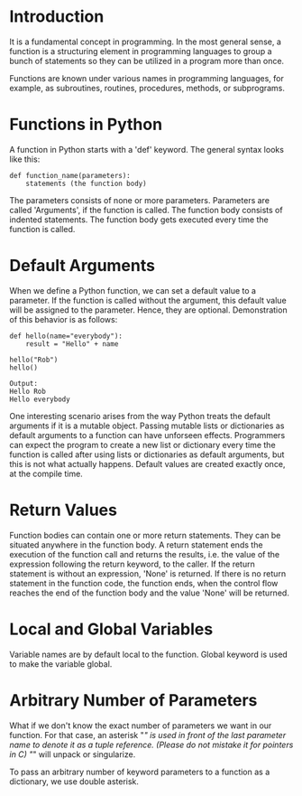 # Introduction

It is a fundamental concept in programming. In the most general sense, a function is a structuring element in programming languages to group a bunch of statements so they can be utilized in a program more than once.

Functions are known under various names in programming languages, for example, as subroutines, routines, procedures, methods, or subprograms.

# Functions in Python

A function in Python starts with a 'def' keyword. The general syntax looks like this:

```
def function_name(parameters):
    statements (the function body)
```

The parameters consists of none or more parameters. Parameters are called 'Arguments', if the function is called. The function body consists of indented statements. The function body gets executed every time the function is called.

# Default Arguments

When we define a Python function, we can set a default value to a parameter. If the function is called without the argument, this default value will be assigned to the parameter. Hence, they are optional.
Demonstration of this behavior is as follows:

```
def hello(name="everybody"):
    result = "Hello" + name

hello("Rob")
hello()
```
```
Output:
Hello Rob
Hello everybody
```

One interesting scenario arises from the way Python treats the default arguments if it is a mutable object.
Passing mutable lists or dictionaries as default arguments to a function can have unforseen effects. 
Programmers can expect the program to create a new list or dictionary every time the function is called after using lists or dictionaries as default arguments, but this is not what actually happens.
Default values are created exactly once, at the compile time.


# Return Values

Function bodies can contain one or more return statements. They can be situated anywhere in the function body. A return statement ends the execution of the function call and returns the results, 
i.e. the value of the expression following the return keyword, to the caller. If the return statement is without an expression, 'None' is returned. If there is no return statement in the function code, the function ends, when the control flow reaches the end of the function body and the value 'None' will be returned.

# Local and Global Variables

Variable names are by default local to the function.
Global keyword is used to make the variable global.

# Arbitrary Number of Parameters

What if we don't know the exact number of parameters we want in our function.
For that case, an asterisk "*" is used in front of the last parameter name to denote it as a tuple reference. (Please do not mistake it for pointers in C)
"*" will unpack or singularize.

To pass an arbitrary number of keyword parameters to a function as a dictionary, we use double asterisk.

